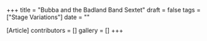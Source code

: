 +++
title = "Bubba and the Badland Band Sextet"
draft = false
tags = ["Stage Variations"]
date = ""

[Article]
contributors = []
gallery = []
+++